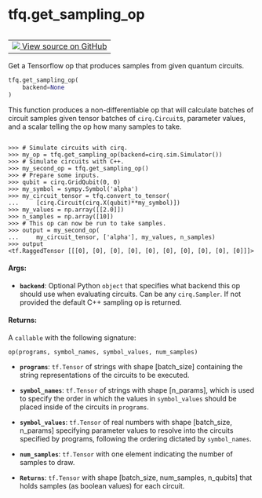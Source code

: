 <div itemscope itemtype="http://developers.google.com/ReferenceObject">
<meta itemprop="name" content="tfq.get_sampling_op" />
<meta itemprop="path" content="Stable" />
</div>

# tfq.get_sampling_op

<!-- Insert buttons and diff -->

<table class="tfo-notebook-buttons tfo-api" align="left">

<td>
  <a target="_blank" href="https://github.com/tensorflow/quantum/tree/master/tensorflow_quantum/core/ops/circuit_execution_ops.py">
    <img src="https://www.tensorflow.org/images/GitHub-Mark-32px.png" />
    View source on GitHub
  </a>
</td></table>



Get a Tensorflow op that produces samples from given quantum circuits.

```python
tfq.get_sampling_op(
    backend=None
)
```



<!-- Placeholder for "Used in" -->

This function produces a non-differentiable op that will calculate
batches of circuit samples given tensor batches of `cirq.Circuit`s,
parameter values, and a scalar telling the op how many samples to take.


```

>>> # Simulate circuits with cirq.
>>> my_op = tfq.get_sampling_op(backend=cirq.sim.Simulator())
>>> # Simulate circuits with C++.
>>> my_second_op = tfq.get_sampling_op()
>>> # Prepare some inputs.
>>> qubit = cirq.GridQubit(0, 0)
>>> my_symbol = sympy.Symbol('alpha')
>>> my_circuit_tensor = tfq.convert_to_tensor(
...     [cirq.Circuit(cirq.X(qubit)**my_symbol)])
>>> my_values = np.array([[2.0]])
>>> n_samples = np.array([10])
>>> # This op can now be run to take samples.
>>> output = my_second_op(
...     my_circuit_tensor, ['alpha'], my_values, n_samples)
>>> output
<tf.RaggedTensor [[[0], [0], [0], [0], [0], [0], [0], [0], [0], [0]]]>

```


#### Args:


* <b>`backend`</b>: Optional Python `object` that specifies what backend this op
    should use when evaluating circuits. Can be any `cirq.Sampler`. If
    not provided the default C++ sampling op is returned.


#### Returns:

A `callable` with the following signature:

```op(programs, symbol_names, symbol_values, num_samples)```


* <b>`programs`</b>: `tf.Tensor` of strings with shape [batch_size] containing
    the string representations of the circuits to be executed.
* <b>`symbol_names`</b>: `tf.Tensor` of strings with shape [n_params], which
    is used to specify the order in which the values in
    `symbol_values` should be placed inside of the circuits in
    `programs`.
* <b>`symbol_values`</b>: `tf.Tensor` of real numbers with shape
    [batch_size, n_params] specifying parameter values to resolve
    into the circuits specified by programs, following the ordering
    dictated by `symbol_names`.
* <b>`num_samples`</b>: `tf.Tensor` with one element indicating the number of
    samples to draw.

* <b>`Returns`</b>:     `tf.Tensor` with shape
        [batch_size, num_samples, <ragged> n_qubits] that
        holds samples (as boolean values) for each circuit.